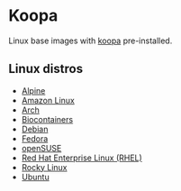 # Koopa

Linux base images with [koopa][] pre-installed.

## Linux distros

- [Alpine][]
- [Amazon Linux][]
- [Arch][]
- [Biocontainers][]
- [Debian][]
- [Fedora][]
- [openSUSE][]
- [Red Hat Enterprise Linux (RHEL)][rhel]
- [Rocky Linux][]
- [Ubuntu][]

[alpine]: https://alpinelinux.org/
[amazon linux]: https://aws.amazon.com/amazon-linux-2/
[arch]: https://www.archlinux.org/
[biocontainers]: https://biocontainers.pro/
[debian]: https://www.debian.org/
[fedora]: https://getfedora.org/
[koopa]: https://koopa.acidgenomics.com/
[opensuse]: https://www.opensuse.org/
[rhel]: https://www.redhat.com/en/technologies/linux-platforms/enterprise-linux
[rocky linux]: https://rockylinux.org/
[ubuntu]: https://www.ubuntu.com/
